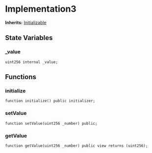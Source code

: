 # Implementation3
**Inherits:**
[Initializable](/lib/solady/src/utils/Initializable.sol/abstract.Initializable.md)


## State Variables
### _value

```solidity
uint256 internal _value;
```


## Functions
### initialize


```solidity
function initialize() public initializer;
```

### setValue


```solidity
function setValue(uint256 _number) public;
```

### getValue


```solidity
function getValue(uint256 _number) public view returns (uint256);
```

